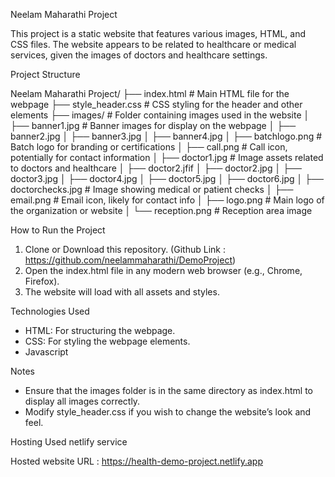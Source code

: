 
Neelam Maharathi Project

This project is a static website that features various images, HTML, and CSS files. The website appears to be related to healthcare or medical services, given the images of doctors and healthcare settings.

Project Structure

Neelam Maharathi Project/
├── index.html                 # Main HTML file for the webpage
├── style_header.css           # CSS styling for the header and other elements
├── images/                    # Folder containing images used in the website
│   ├── banner1.jpg            # Banner images for display on the webpage
│   ├── banner2.jpg
│   ├── banner3.jpg
│   ├── banner4.jpg
│   ├── batchlogo.png          # Batch logo for branding or certifications
│   ├── call.png               # Call icon, potentially for contact information
│   ├── doctor1.jpg            # Image assets related to doctors and healthcare
│   ├── doctor2.jfif
│   ├── doctor2.jpg
│   ├── doctor3.jpg
│   ├── doctor4.jpg
│   ├── doctor5.jpg
│   ├── doctor6.jpg
│   ├── doctorchecks.jpg       # Image showing medical or patient checks
│   ├── email.png              # Email icon, likely for contact info
│   ├── logo.png               # Main logo of the organization or website
│   └── reception.png          # Reception area image

How to Run the Project

1. Clone or Download this repository.
(Github Link : https://github.com/neelammaharathi/DemoProject)
2. Open the index.html file in any modern web browser (e.g., Chrome, Firefox).
3. The website will load with all assets and styles.

Technologies Used

- HTML: For structuring the webpage.
- CSS: For styling the webpage elements.
- Javascript



Notes

- Ensure that the images folder is in the same directory as index.html to display all images correctly.
- Modify style_header.css if you wish to change the website’s look and feel.

Hosting 
Used netlify service 

Hosted website URL :  https://health-demo-project.netlify.app



